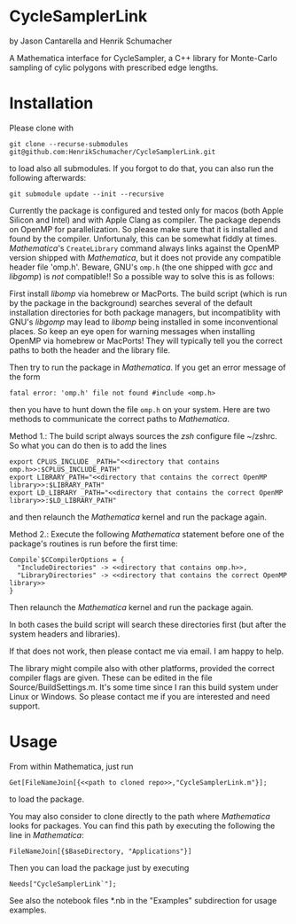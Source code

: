 # CycleSamplerLink
by Jason Cantarella and Henrik Schumacher


A Mathematica interface for CycleSampler, a C++ library for Monte-Carlo sampling of cylic polygons with prescribed edge lengths.

# Installation

Please clone with

    git clone --recurse-submodules git@github.com:HenrikSchumacher/CycleSamplerLink.git

to load also all submodules. If you forgot to do that, you can also run the following afterwards:

    git submodule update --init --recursive

Currently the package is configured and tested only for macos (both Apple Silicon and Intel) and with Apple Clang as compiler. 
The package depends on OpenMP for parallelization. So please make sure that it is installed and found by the compiler. Unfortunaly, this can be somewhat fiddly at times. _Mathematica_'s `CreateLibrary` command always links against the OpenMP version shipped with _Mathematica_, but it does not provide any compatible header file 'omp.h'. Beware, GNU's `omp.h` (the one shipped with _gcc_ and _libgomp_) is _not_ compatible!! So a possible way to solve this is as follows:

First install _libomp_ via homebrew or MacPorts. The build script (which is run by the package in the background) searches several of the default installation directories for both package managers, but incompatiblity with GNU's _libgomp_ may lead to _libomp_ being installed in some inconventional places. So keep an eye open for warning messages when installing OpenMP via homebrew or MacPorts! They will typically tell you the correct paths to both the header and the library file.

Then try to run the package in _Mathematica_. If you get an error message of the form

    fatal error: 'omp.h' file not found #include <omp.h>
    
then you have to hunt down the file `omp.h` on your system. Here are two methods to communicate the correct paths to _Mathematica_.


Method 1.: The build script always sources the _zsh_ configure file ~/zshrc. So what you can do then is to add the lines

    export CPLUS_INCLUDE _PATH="<<directory that contains omp.h>>:$CPLUS_INCLUDE_PATH"
    export LIBRARY_PATH="<<directory that contains the correct OpenMP library>>:$LIBRARY_PATH"
    export LD_LIBRARY _PATH="<<directory that contains the correct OpenMP library>>:$LD_LIBRARY_PATH"
    
and then relaunch the _Mathematica_ kernel and run the package again.

Method 2.: Execute the following _Mathematica_ statement before one of the package's routines is run before the first time:

    Compile`$CCompilerOptions = {
      "IncludeDirectories" -> <<directory that contains omp.h>>,
      "LibraryDirectories" -> <<directory that contains the correct OpenMP library>>
    }

Then relaunch the _Mathematica_ kernel and run the package again. 


In both cases the build script will search these directories first (but after the system headers and libraries).

If that does not work, then please contact me via email. I am happy to help.


The library might compile also with other platforms, provided the correct compiler flags are given. These can be edited in the file Source/BuildSettings.m. It's some time since I ran this build system under Linux or Windows. So please contact me if you are interested and need support.

# Usage

From within Mathematica, just run 

    Get[FileNameJoin[{<<path to cloned repo>>,"CycleSamplerLink.m"}];
    
to load the package.

You may also consider to clone directly to the path where _Mathematica_ looks for packages. You can find this path by executing the following the line in _Mathematica_:

    FileNameJoin[{$BaseDirectory, "Applications"}]
    
Then you can load the package just by executing

    Needs["CycleSamplerLink`"];
    
See also the notebook files *.nb in the "Examples" subdirection for usage examples.
